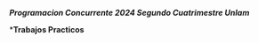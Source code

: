 ***Programacion Concurrente 2024 Segundo Cuatrimestre Unlam***

*******************Trabajos Practicos******************
